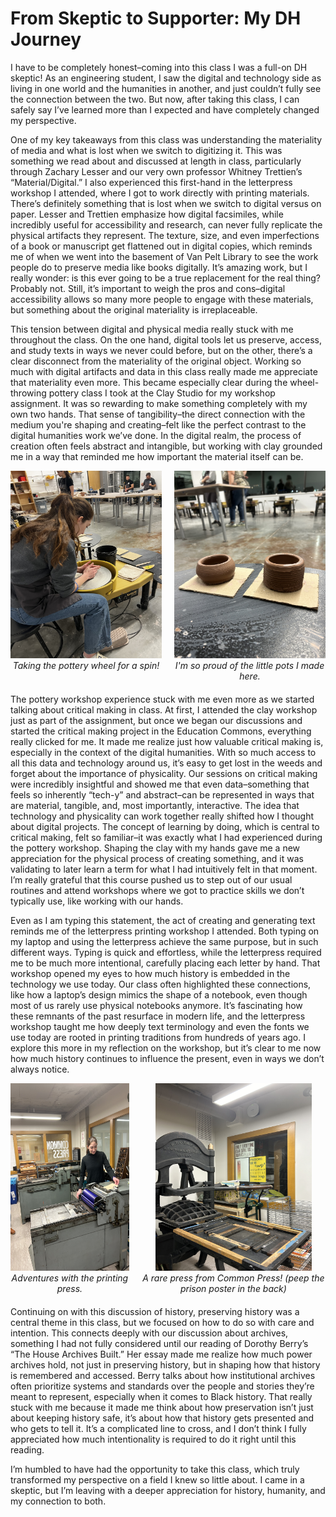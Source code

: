 # From Skeptic to Supporter: My DH Journey
I have to be completely honest–coming into this class I was a full-on DH skeptic! As an engineering student, I saw the digital and technology side as living in one world and the humanities in another, and just couldn’t fully see the connection between the two. But now, after taking this class, I can safely say I’ve learned more than I expected and have completely changed my perspective.

One of my key takeaways from this class was understanding the materiality of media and what is lost when we switch to digitizing it. This was something we read about and discussed at length in class, particularly through Zachary Lesser and our very own professor Whitney Trettien’s “Material/Digital.” I also experienced this first-hand in the letterpress workshop I attended, where I got to work directly with printing materials. There’s definitely something that is lost when we switch to digital versus on paper. Lesser and Trettien emphasize how digital facsimiles, while incredibly useful for accessibility and research, can never fully replicate the physical artifacts they represent. The texture, size, and even imperfections of a book or manuscript get flattened out in digital copies, which reminds me of when we went into the basement of Van Pelt Library to see the work people do to preserve media like books digitally. It’s amazing work, but I really wonder: is this ever going to be a true replacement for the real thing? Probably not. Still, it’s important to weigh the pros and cons–digital accessibility allows so many more people to engage with these materials, but something about the original materiality is irreplaceable.

This tension between digital and physical media really stuck with me throughout the class. On the one hand, digital tools let us preserve, access, and study texts in ways we never could before, but on the other, there’s a clear disconnect from the materiality of the original object. Working so much with digital artifacts and data in this class really made me appreciate that materiality even more. This became especially clear during the wheel-throwing pottery class I took at the Clay Studio for my workshop assignment. It was so rewarding to make something completely with my own two hands. That sense of tangibility–the direct connection with the medium you're shaping and creating–felt like the perfect contrast to the digital humanities work we’ve done. In the digital realm, the process of creation often feels abstract and intangible, but working with clay grounded me in a way that reminded me how important the material itself can be.

<div style="display: flex; justify-content: center; gap: 20px; margin-bottom: 20px; text-align: center;">
  <figure style="margin: 0;">
    <img src="clay1.jpeg" alt="Taking the pottery wheel for a spin!" width="300" height="300">
    <figcaption style="font-style: italic;">Taking the pottery wheel for a spin!</figcaption>
  </figure>
  <figure style="margin: 0;">
    <img src="clay2.jpeg" alt="clay pots" width="300" height="300">
    <figcaption style="font-style: italic;">I'm so proud of the little pots I made here.</figcaption>
  </figure>
</div>

The pottery workshop experience stuck with me even more as we started talking about critical making in class. At first, I attended the clay workshop just as part of the assignment, but once we began our discussions and started the critical making project in the Education Commons, everything really clicked for me. It made me realize just how valuable critical making is, especially in the context of the digital humanities. With so much access to all this data and technology around us, it’s easy to get lost in the weeds and forget about the importance of physicality. Our sessions on critical making were incredibly insightful and showed me that even data–something that feels so inherently “tech-y” and abstract–can be represented in ways that are material, tangible, and, most importantly, interactive. The idea that technology and physicality can work together really shifted how I thought about digital projects. The concept of learning by doing, which is central to critical making, felt so familiar–it was exactly what I had experienced during the pottery workshop. Shaping the clay with my hands gave me a new appreciation for the physical process of creating something, and it was validating to later learn a term for what I had intuitively felt in that moment. I’m really grateful that this course pushed us to step out of our usual routines and attend workshops where we got to practice skills we don’t typically use, like working with our hands.

Even as I am typing this statement, the act of creating and generating text reminds me of the letterpress printing workshop I attended. Both typing on my laptop and using the letterpress achieve the same purpose, but in such different ways. Typing is quick and effortless, while the letterpress required me to be much more intentional, carefully placing each letter by hand. That workshop opened my eyes to how much history is embedded in the technology we use today. Our class often highlighted these connections, like how a laptop’s design mimics the shape of a notebook, even though most of us rarely use physical notebooks anymore. It’s fascinating how these remnants of the past resurface in modern life, and the letterpress workshop taught me how deeply text terminology and even the fonts we use today are rooted in printing traditions from hundreds of years ago. I explore this more in my reflection on the workshop, but it’s clear to me now how much history continues to influence the present, even in ways we don’t always notice.

<div style="display: flex; justify-content: center; gap: 20px; margin-bottom: 20px; text-align: center;">
  <figure style="margin: 0;">
    <img src="press2.jpeg" alt="Adventures with the printing press." width="300" height="300">
    <figcaption style="font-style: italic;">Adventures with the printing press.</figcaption>
  </figure>
  <figure style="margin: 0;">
    <img src="press1.jpeg" alt="rare printing press" width="250" height="300">
    <figcaption style="font-style: italic;">A rare press from Common Press! (peep the prison poster in the back)</figcaption>
  </figure>
</div>

Continuing on with this discussion of history, preserving history was a central theme in this class, but we focused on how to do so with care and intention. This connects deeply with our discussion about archives, something I had not fully considered until our reading of Dorothy Berry’s “The House Archives Built.” Her essay made me realize how much power archives hold, not just in preserving history, but in shaping how that history is remembered and accessed. Berry talks about how institutional archives often prioritize systems and standards over the people and stories they’re meant to represent, especially when it comes to Black history. That really stuck with me because it made me think about how preservation isn’t just about keeping history safe, it’s about how that history gets presented and who gets to tell it. It’s a complicated line to cross, and I don’t think I fully appreciated how much intentionality is required to do it right until this reading.

I’m humbled to have had the opportunity to take this class, which truly transformed my perspective on a field I knew so little about. I came in a skeptic, but I’m leaving with a deeper appreciation for history, humanity, and my connection to both.


